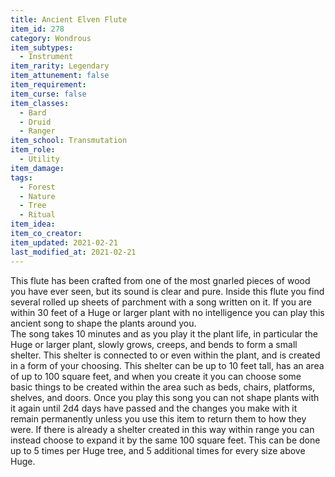 ```yaml
---
title: Ancient Elven Flute
item_id: 278
category: Wondrous
item_subtypes: 
  - Instrument
item_rarity: Legendary
item_attunement: false
item_requirement: 
item_curse: false
item_classes: 
  - Bard
  - Druid
  - Ranger
item_school: Transmutation
item_role: 
  - Utility
item_damage: 
tags:
  - Forest
  - Nature
  - Tree
  - Ritual
item_idea: 
item_co_creator: 
item_updated: 2021-02-21
last_modified_at: 2021-02-21
---
```


This flute has been crafted from one of the most gnarled pieces of wood you have ever seen, but its sound is clear and pure. Inside this flute you find several rolled up sheets of parchment with a song written on it. If you are within 30 feet of a Huge or larger plant with no intelligence you can play this ancient song to shape the plants around you.  
The song takes 10 minutes and as you play it the plant life, in particular the Huge or larger plant, slowly grows, creeps, and bends to form a small shelter. This shelter is connected to or even within the plant, and is created in a form of your choosing. This shelter can be up to 10 feet tall, has an area of up to 100 square feet, and when you create it you can choose some basic things to be created within the area such as beds, chairs, platforms, shelves, and doors. Once you play this song you can not shape plants with it again until 2d4 days have passed and the changes you make with it remain permanently unless you use this item to return them to how they were. If there is already a shelter created in this way within range you can instead choose to expand it by the same 100 square feet. This can be done up to 5 times per Huge tree, and 5 additional times for every size above Huge.
